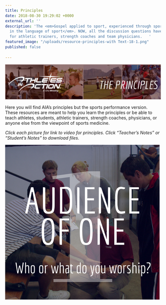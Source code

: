 ```yaml
---
title: Principles
date: 2018-08-30 19:29:02 +0000
external_url: ''
description: 'The <em>Gospel applied to sport, experienced through sport and spoken
  in the language of sport</em>. NOW, all the discussion questions have been tailored
  for athletic trainers, strength coaches and team physicians.   '
featured_image: "/uploads/resource-principles-with Text-18-1.png"
published: false

---
```

![](/uploads/Violet-Geometric-Cool-Desktop-Wallpaper-1-e1519843524293-1024x230.jpg)

Here you will find AIA’s principles but the sports performance version. These resources are meant to help you learn the principles or be able to teach athletes, students, athletic trainers, strength coaches, physicians, or anyone else from the viewpoint of sports medicine.  

_Click each picture for link to video for principles. Click “Teacher’s Notes” or “Student’s Notes” to download files._  

![](/uploads/Principle-1-1.png)
